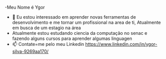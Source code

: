 -Meu Nome é Ygor
- 👀 Eu estou interessado em aprender novas ferramentas de desenvolvimento e me tornar um profissional na area de ti, Atualmente em busca de um estagio na área
- Atualmente estou estudando ciencia da computação no senac e fazendo alguns cursos para aprender algumas linguagen
- 📫 Contate=me pelo meu Linkedin https://www.linkedin.com/in/ygor-silva-9269aa170/


